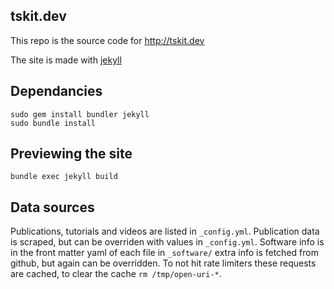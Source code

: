 ## tskit.dev

This repo is the source code for http://tskit.dev

The site is made with [jekyll](https://jekyllrb.com/)

## Dependancies

```
sudo gem install bundler jekyll
sudo bundle install 
```

## Previewing the site
`bundle exec jekyll build`

## Data sources
Publications, tutorials and videos are listed in `_config.yml`. Publication data is scraped, but can be overriden with
values in `_config.yml`. Software info is in the front matter yaml of each file in `_software/` extra info is fetched
from github, but again can be overridden. To not hit rate limiters these requests are cached, to
clear the cache `rm /tmp/open-uri-*`.
